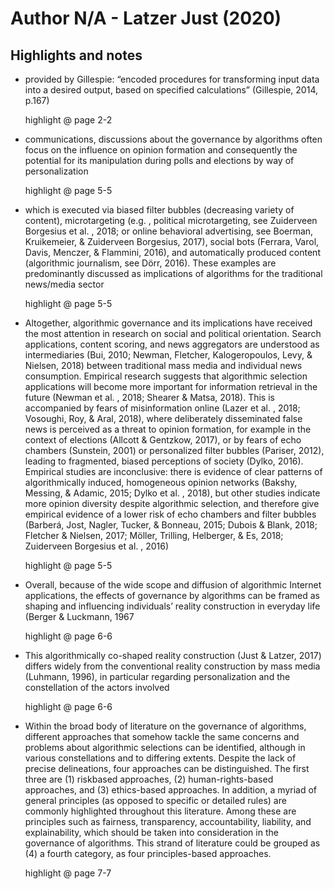 # Author N/A - Latzer Just (2020)

## Highlights and notes

- provided by Gillespie: “encoded procedures for transforming input data into a desired output, based on specified calculations” (Gillespie, 2014, p.167)

  highlight @ page 2-2

- communications, discussions about the governance by algorithms often focus on the influence on opinion formation and consequently the potential for its manipulation during polls and elections by way of personalization

  highlight @ page 5-5

- which is executed via biased filter bubbles (decreasing variety of content), microtargeting (e.g. , political microtargeting, see Zuiderveen Borgesius et al. , 2018; or online behavioral advertising, see Boerman, Kruikemeier, & Zuiderveen Borgesius, 2017), social bots (Ferrara, Varol, Davis, Menczer, & Flammini, 2016), and automatically produced content (algorithmic journalism, see Dörr, 2016). These examples are predominantly discussed as implications of algorithms for the traditional news/media sector

  highlight @ page 5-5

- Altogether, algorithmic governance and its implications have received the most attention in research on social and political orientation. Search applications, content scoring, and news aggregators are understood as intermediaries (Bui, 2010; Newman, Fletcher, Kalogeropoulos, Levy, & Nielsen, 2018) between traditional mass media and individual news consumption. Empirical research suggests that algorithmic selection applications will become more important for information retrieval in the future (Newman et al. , 2018; Shearer & Matsa, 2018). This is accompanied by fears of misinformation online (Lazer et al. , 2018; Vosoughi, Roy, & Aral, 2018), where deliberately disseminated false news is perceived as a threat to opinion formation, for example in the context of elections (Allcott & Gentzkow, 2017), or by fears of echo chambers (Sunstein, 2001) or personalized filter bubbles (Pariser, 2012), leading to fragmented, biased perceptions of society (Dylko, 2016). Empirical studies are inconclusive: there is evidence of clear patterns of algorithmically induced, homogeneous opinion networks (Bakshy, Messing, & Adamic, 2015; Dylko et al. , 2018), but other studies indicate more opinion diversity despite algorithmic selection, and therefore give empirical evidence of a lower risk of echo chambers and filter bubbles (Barberá, Jost, Nagler, Tucker, & Bonneau, 2015; Dubois & Blank, 2018; Fletcher & Nielsen, 2017; Möller, Trilling, Helberger, & Es, 2018; Zuiderveen Borgesius et al. , 2016)

  highlight @ page 5-5

- Overall, because of the wide scope and diffusion of algorithmic Internet applications, the effects of governance by algorithms can be framed as shaping and influencing individuals’ reality construction in everyday life (Berger & Luckmann, 1967

  highlight @ page 6-6

- This algorithmically co-shaped reality construction (Just & Latzer, 2017) differs widely from the conventional reality construction by mass media (Luhmann, 1996), in particular regarding personalization and the constellation of the actors involved

  highlight @ page 6-6

- Within the broad body of literature on the governance of algorithms, different approaches that somehow tackle the same concerns and problems about algorithmic selections can be identified, although in various constellations and to differing extents. Despite the lack of precise delineations, four approaches can be distinguished. The first three are (1) riskbased approaches, (2) human-rights-based approaches, and (3) ethics-based approaches. In addition, a myriad of general principles (as opposed to specific or detailed rules) are commonly highlighted throughout this literature. Among these are principles such as fairness, transparency, accountability, liability, and explainability, which should be taken into consideration in the governance of algorithms. This strand of literature could be grouped as (4) a fourth category, as four principles-based approaches.

  highlight @ page 7-7

